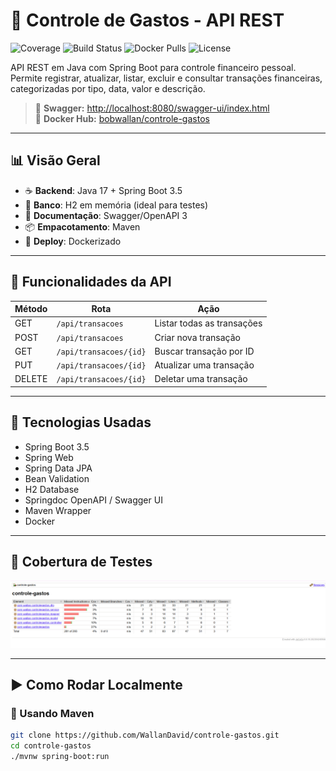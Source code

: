 # 💸 Controle de Gastos - API REST

![Coverage](https://img.shields.io/badge/Coverage-4%25-red)
![Build Status](https://github.com/WallanDavid/controle-gastos/actions/workflows/docker.yml/badge.svg)
![Docker Pulls](https://img.shields.io/docker/pulls/bobwallan/controle-gastos)
![License](https://img.shields.io/badge/license-MIT-blue.svg)

API REST em Java com Spring Boot para controle financeiro pessoal.  
Permite registrar, atualizar, listar, excluir e consultar transações financeiras, categorizadas por tipo, data, valor e descrição.

> 🔗 **Swagger:** [http://localhost:8080/swagger-ui/index.html](http://localhost:8080/swagger-ui/index.html)  
> 🐳 **Docker Hub:** [bobwallan/controle-gastos](https://hub.docker.com/r/bobwallan/controle-gastos)

---

## 📊 Visão Geral

- ☕ **Backend**: Java 17 + Spring Boot 3.5  
- 🧪 **Banco**: H2 em memória (ideal para testes)  
- 📖 **Documentação**: Swagger/OpenAPI 3  
- 📦 **Empacotamento**: Maven  
- 🚀 **Deploy**: Dockerizado

---

## 🧩 Funcionalidades da API

| Método | Rota                    | Ação                            |
|--------|-------------------------|---------------------------------|
| GET    | `/api/transacoes`       | Listar todas as transações      |
| POST   | `/api/transacoes`       | Criar nova transação            |
| GET    | `/api/transacoes/{id}`  | Buscar transação por ID         |
| PUT    | `/api/transacoes/{id}`  | Atualizar uma transação         |
| DELETE | `/api/transacoes/{id}`  | Deletar uma transação           |

---

## 🔧 Tecnologias Usadas

- Spring Boot 3.5
- Spring Web
- Spring Data JPA
- Bean Validation
- H2 Database
- Springdoc OpenAPI / Swagger UI
- Maven Wrapper
- Docker

---

## 🧪 Cobertura de Testes

![Cobertura Jacoco](docs/jacoco-coverage.png)

---

## ▶️ Como Rodar Localmente

### 🧰 Usando Maven
```bash
git clone https://github.com/WallanDavid/controle-gastos.git
cd controle-gastos
./mvnw spring-boot:run
